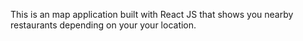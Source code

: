 This is an map application built with React JS that shows you nearby restaurants depending on your your location.
